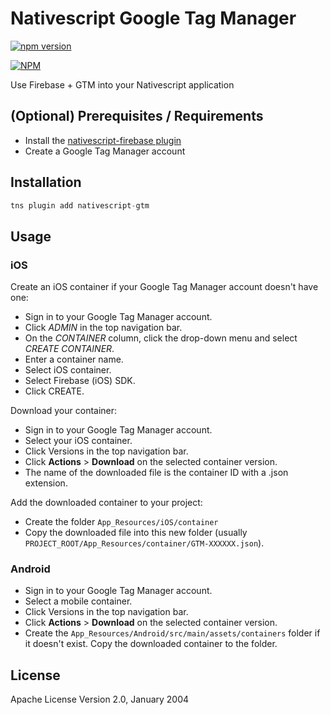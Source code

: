 # Nativescript Google Tag Manager

[![npm version](https://badge.fury.io/js/nativescript-gtm.svg)](http://badge.fury.io/js/nativescript-gtm)

[![NPM](https://nodei.co/npm/nativescript-gtm.png?downloads=true&downloadRank=true&stars=true)](https://nodei.co/npm/nativescript-gtm/)


Use Firebase + GTM into your Nativescript application

## (Optional) Prerequisites / Requirements

* Install the [nativescript-firebase plugin](https://github.com/eddyverbruggen/nativescript-plugin-firebase)
* Create a Google Tag Manager account

## Installation


```javascript
tns plugin add nativescript-gtm
```

## Usage 

### iOS
Create an iOS container if your Google Tag Manager account doesn't have one:
* Sign in to your Google Tag Manager account.
* Click *ADMIN* in the top navigation bar.
* On the *CONTAINER* column, click the drop-down menu and select *CREATE CONTAINER*.
* Enter a container name.
* Select iOS container.
* Select Firebase (iOS) SDK.
* Click CREATE.

Download your container:
* Sign in to your Google Tag Manager account.
* Select your iOS container.
* Click Versions in the top navigation bar.
* Click **Actions** > **Download** on the selected container version.
* The name of the downloaded file is the container ID with a .json extension.

Add the downloaded container to your project:
* Create the folder `App_Resources/iOS/container`
* Copy the downloaded file into this new folder (usually `PROJECT_ROOT/App_Resources/container/GTM-XXXXXX.json`).


### Android
* Sign in to your Google Tag Manager account.
* Select a mobile container.
* Click Versions in the top navigation bar.
* Click **Actions** > **Download** on the selected container version.
* Create the `App_Resources/Android/src/main/assets/containers` folder if it doesn't exist. Copy the downloaded container to the folder.

    
## License

Apache License Version 2.0, January 2004
